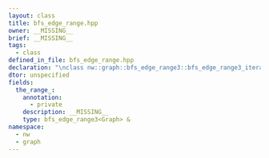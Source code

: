 ```yaml
---
layout: class
title: bfs_edge_range.hpp
owner: __MISSING__
brief: __MISSING__
tags:
  - class
defined_in_file: bfs_edge_range.hpp
declaration: "\nclass nw::graph::bfs_edge_range3::bfs_edge_range3_iterator;"
dtor: unspecified
fields:
  the_range_:
    annotation:
      - private
    description: __MISSING__
    type: bfs_edge_range3<Graph> &
namespace:
  - nw
  - graph
---
```

